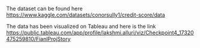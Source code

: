 


The dataset can be found here
https://www.kaggle.com/datasets/conorsully1/credit-score/data



The data has been visualized on Tableau and here is the link
https://public.tableau.com/app/profile/lakshmi.alluri/viz/Checkpoint4_17320475259810/FianlProjStory
